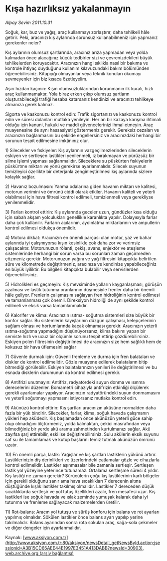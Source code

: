 # Kışa hazırlıksız yakalanmayın

*Alpay Sevim 2011.10.31*

<font class="agenda2NewsSpot">
 Soğuk, kar, buz ve yağış, araç kullanmayı zorlaştırır, daha tehlikeli hâle getirir. Peki, aracınızı kış aylarında sorunsuz kullanabilmeniz için yapmanız gerekenler neler?
</font>
<font class="newsDetail">
 <p class="MsoNormal">
  Kış aylarının olumsuz şartlarında, aracınız arıza yapmadan veya yolda kalmadan önce alacağınız küçük tedbirler sizi ve çevrenizdekileri büyük tehlikelerden koruyacaktır. Aracınızın hangi sıklıkla nasıl bir bakıma ve kontrole ihtiyaç duyduğunu kullanım kılavuzundaki bakım bölümünden öğrenebilirsiniz. Kitapçığı olmayanlar veya teknik konuları okumayı sevmeyenler için biz kısaca özetleyelim.
 </p>
 <p class="MsoNormal">
  Aşırı hızdan kaçının: Kışın olumsuzluklarından korunmanın ilk kuralı, hızlı araç kullanmamaktır. Yola biraz erken çıkıp olumsuz şartların oluşturabileceği trafiği hesaba katarsanız kendinizi ve aracınızı tehlikeye atmanıza gerek kalmaz.
  <span>
  </span>
 </p>
 <p class="MsoNormal">
  Sigorta ve kaskonuzu kontrol edin: Trafik sigortanızı ve kaskonuzu kontrol edin ve süresi dolanları mutlaka yenileyin. Her an bir kazaya karışma ihtimali olduğu için kanuni, hukuki ve maddi güvencelerinizi ihmal etmeyin. Araç muayenesine de aynı hassasiyeti göstermeniz gerekir. Gereksiz cezaları ve aracınızın bağlanmasını bu şekilde engellersiniz ve aracınızdaki herhangi bir sorunun tespit edilmesine imkânınız olur.
 </p>
 <p class="MsoNormal">
  1) Silecekler ve fıskiyeler: Kış aylarının vazgeçilmezlerinden sileceklerin eskiyen ve sertleşen lastikleri yenilenmeli, iz bırakmayan ve pürüzsüz bir silme işlemi yapması sağlanmalıdır. Sileceklere su püskürten fıskiyelerin püskürtme miktarı ve yönü gerekirse ayarlanmalıdır. Silecek suyunun temizleyici özellikte bir deterjanla zenginleştirilmesi kış aylarında sizlere kolaylık sağlar.
 </p>
 <p class="MsoNormal">
  2) Havanız bozulmasın: Yanma odalarına giden havanın miktarı ve kalitesi, motorun verimini ve ömrünü ciddi olarak etkiler. Havanın kaliteli ve yeterli olabilmesi için hava filtresi kontrol edilmeli, temizlenmeli veya gerekliyse yenilenmelidir.
 </p>
 <p class="MsoNormal">
  3) Farları kontrol ettirin: Kış aylarında geceler uzun, gündüzler kısa olduğu için sabah akşam yolculukları genellikle karanlıkta yapılır. Dolayısıyla farlar daha çok kullanılır. Farların açılarının, aydınlatma miktarlarının ve ampullerin kontrol edilmesi oldukça önemlidir.
 </p>
 <p class="MsoNormal">
  4) Motora dikkat: Aracınızın en önemli parçası olan motor, yaz ve bahar aylarında iyi çalışmıyorsa kışın kesinlikle çok daha zor ve verimsiz çalışacaktır. Motorunuzun rölanti, çekiş, avans, enjektör ve ateşleme sistemlerinde herhangi bir sorun varsa bu sorunları zaman geçirmeden çözmeniz gerekir. Motorunuzun yağını ve yağ filtresini kitapçıkta belirtilen süre ve kilometrede değiştirmeniz, aracınıza ve kendinize yapabileceğiniz en büyük iyiliktir. Bu bilgileri kitapçıkta bulabilir veya servislerden öğrenebilirsiniz.
  <span>
  </span>
 </p>
 <p class="MsoNormal">
  5) Hidrolikleri es geçmeyin: Kış mevsiminde yolların kayganlaşması, görüşün azalması ve lastik tutunma oranlarının düşmesiyle frenler daha bir önemli hâle geliyor. Frenlerin çalışmasını sağlayan fren hidroliğinin kontrol edilmesi ve tamamlanması çok önemli. Direksiyon hidroliği de aynı şekilde kontrol edilmeli ve eksik varsa tamamlanmalıdır.
 </p>
 <p class="MsoNormal">
  6) Kalorifer ve klima: Aracınızın ısıtma- soğutma sistemleri size büyük bir konfor sağlar. Bu sistemlerin kayışlarının düzgün çalışması, kelepçelerinin sağlam olması ve hortumlarında kaçak olmaması gerekir. Aracınızın yeterli ısıtma-soğutma yapmadığını düşünüyorsanız, klima bakımı yapan bir serviste hızlı ve ucuz bir ölçümle sorunu tespit ettirip çözdürebilirsiniz. Eskiyen polen filtresinin değiştirilmesi de aracınızın size hem sağlıklı hem de kokusuz bir hava üflemesini sağlar
 </p>
 <p class="MsoNormal">
  7) Güvenle durmak için: Güvenli frenleme ve durma için fren balataları ve diskler de kontrol edilmelidir. Gözle muayene edilerek balataların bitip bitmediği görülebilir. Eskiyen balatalarınızın yenileri ile değiştirilmesi ve bu esnada disklerin durumunun da kontrol edilmesi gerekir.
 </p>
 <p class="MsoNormal">
  8) Antifrizi unutmayın: Antifriz, radyatördeki suyun donma ve ısınma derecelerini düzenler. Bomametri cihazıyla antifrizin etkinliği ölçülerek gerekli ayarlamalar yapılıyor. Aracınızın radyatöründeki suyun donmamasını ve yeterli soğutmayı yapmasını istiyorsanız mutlaka kontrol edin.
 </p>
 <p class="MsoNormal">
  9) Akünüzü kontrol ettirin: Kış şartları aracınızın aküsüne normalden daha fazla bir yük bindirir. Silecekler, farlar, klima, soğuk havada çalışmanın yükleri hep aküdedir. Kış başlamadan önce akünüzün yeterli güce sahip olup olmadığını ölçtürmeniz, yolda kalmaktan, çekici masrafından veya bilmediğiniz bir yerde akü arama zahmetinden kurtulmanızı sağlar. Akü zayıfsa şarj ettirebilir, eski ise değiştirebilirsiniz. Sulu akülerin eksik suyunu saf su ile tamamlamak ve kutup başlarını temiz tutmak akünüzün ömrünü uzatır.
  <span>
  </span>
 </p>
 <p class="MsoNormal">
  10) En önemli parça, lastik: Yağışlar ve kış şartları lastiklerin yükünü artırır. Lastiklerinizin diş derinlikleri ve üzerlerindeki çatlamalar gözle ve cihazlarla kontrol edilmelidir. Lastikler aşınmasalar bile zamanla sertleşir. Sertleşen lastik yol yüzeyine yeterince tutunamaz. Ortalama sertleşme süresi 4 yıldır. Kış lastiği ne zaman gerekir? Sürücülerin çoğu kış lastiklerinin karlı bölgeler için gerekli olduğunu sanır ama hava sıcaklıkları 7 derecenin altına düştüğünde
  <span>
  </span>
  kışlık lastikler takılmış olmalıdır. Lastikler 7 dereceden düşük sıcaklıklarda sertleşir ve yol tutuş özellikleri azalır, fren mesafesi uzar. Kış lastikleri ise soğuk havada ve ıslak zeminde yumuşak kalarak daha iyi tutunma ve frenleme sağlayacak malzemelerden üretilir.
 </p>
 <p class="MsoNormal">
  11) Rot-balans: Aracın yol tutuşu ve sürüş konforu için balans ve rot ayarları yapılmış olmalıdır. Sökülen lastikler önce balans ayarı yapılıp yerine takılmalıdır.
  <span>
  </span>
  Balans ayarından sonra rota sokulan araç, sağa-sola çekmeler ve diğer dengeler için ayarlanmalıdır.
 </p>
</font>

Kaynak: [www.aksiyon.com.tr](http://www.aksiyon.com.tr:80/aksiyon/newsDetail_getNewsById.action;jsessionid=A3B15CD65AEE44E1997E3451A413DABB?newsId=30903), [web.archive.org (arşiv bağlantısı)](http://web.archive.org/web/20111105031550/http://www.aksiyon.com.tr:80/aksiyon/newsDetail_getNewsById.action;jsessionid=A3B15CD65AEE44E1997E3451A413DABB?newsId=30903)
